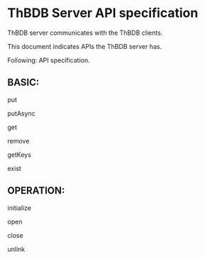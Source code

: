 # ThBDB Server API specification

ThBDB server communicates with the ThBDB clients.

This document indicates APIs the ThBDB server has.

Following: API specification.


## BASIC:
  put
  
  putAsync
  
  get
  
  remove
  
  getKeys
  
  exist


## OPERATION:

  initialize
  
  open
  
  close
  
  unlink
